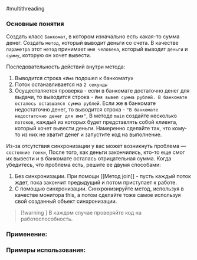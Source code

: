 #multithreading 
### Основные понятия

Создать класс `Банкомат`, в котором изначально есть какая-то сумма денег. Создать `метод`, который выводит деньги со счета. В качестве `параметра` этот `метод` принимает `имя человека`, который выводит `деньги` и `сумму`, которую он хочет вывести.

Последовательность действий внутри метода:
1. Выводится строка «`Имя` подошел к банкомату»
2. Поток останавливается на `2 секунды`
3. Осуществляется проверка - если в банкомате достаточно денег для выдачи, то выводится строка - `Имя вывел сумма рублей. В банкомате осталось оставшаяся сумма рублей`.
Если же в банкомате недостаточно денег, то выводится строка - `"В банкомате недостаточно денег для имя"`, 
В методе `main` создайте несколько `потоков`, каждый из которых будет представлять собой клиента, который хочет вывести деньги. 
Намеренно сделайте так, что кому-то из них не хватит денег и запустите код на выполнение.

Из-за отсутствия синхронизации у вас может возникнуть проблема — `состояние гонки`, После того, как деньги закончились, кто-то
еще смог их вывести и в банкомате осталась отрицательная сумма. Когда убедитесь, что проблема есть, решите ее двумя способами:
1. Без синхронизации. При помощи [[Метод join]] - пусть каждый поток ждет, пока закончит предыдущий и потом приступает к
работе.
2. С помощью синхронизации. Синхронизируйте метод, используя в качестве монитора this, а потом сделайте тоже самое используя свой созданный объект синхронизации.

>[!warning ] В каждом случае проверяйте код на работоспособность.

### Применение:

### Примеры использования: